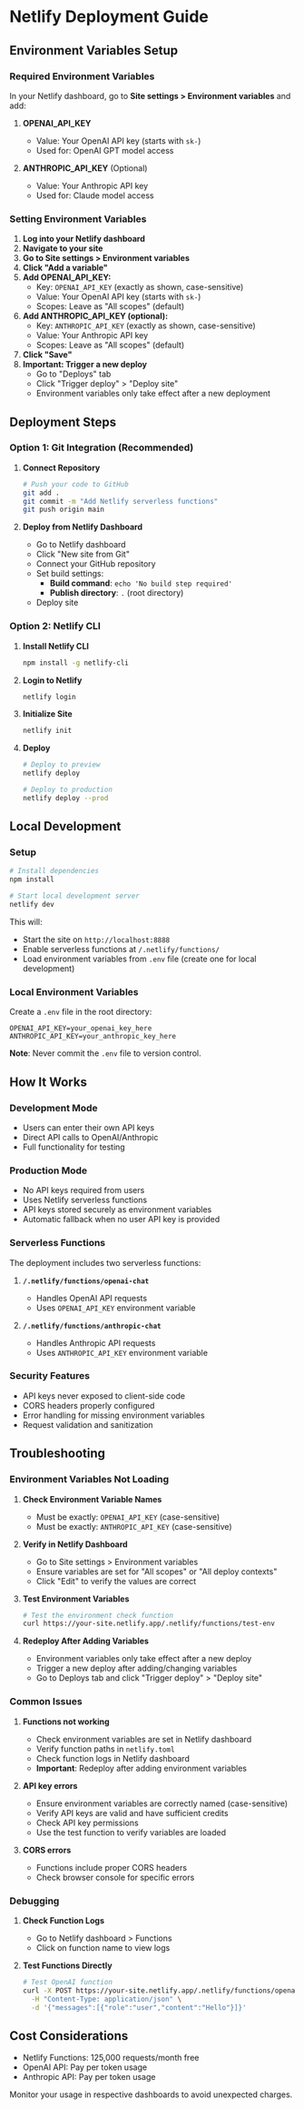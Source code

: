 # Netlify Deployment Guide

## Environment Variables Setup

### Required Environment Variables

In your Netlify dashboard, go to **Site settings > Environment variables** and add:

1. **OPENAI_API_KEY**
   - Value: Your OpenAI API key (starts with `sk-`)
   - Used for: OpenAI GPT model access

2. **ANTHROPIC_API_KEY** (Optional)
   - Value: Your Anthropic API key
   - Used for: Claude model access

### Setting Environment Variables

1. **Log into your Netlify dashboard**
2. **Navigate to your site**
3. **Go to Site settings > Environment variables**
4. **Click "Add a variable"**
5. **Add OPENAI_API_KEY:**
   - Key: `OPENAI_API_KEY` (exactly as shown, case-sensitive)
   - Value: Your OpenAI API key (starts with `sk-`)
   - Scopes: Leave as "All scopes" (default)
6. **Add ANTHROPIC_API_KEY (optional):**
   - Key: `ANTHROPIC_API_KEY` (exactly as shown, case-sensitive)  
   - Value: Your Anthropic API key
   - Scopes: Leave as "All scopes" (default)
7. **Click "Save"**
8. **Important: Trigger a new deploy**
   - Go to "Deploys" tab
   - Click "Trigger deploy" > "Deploy site"
   - Environment variables only take effect after a new deployment

## Deployment Steps

### Option 1: Git Integration (Recommended)

1. **Connect Repository**
   ```bash
   # Push your code to GitHub
   git add .
   git commit -m "Add Netlify serverless functions"
   git push origin main
   ```

2. **Deploy from Netlify Dashboard**
   - Go to Netlify dashboard
   - Click "New site from Git"
   - Connect your GitHub repository
   - Set build settings:
     - **Build command**: `echo 'No build step required'`
     - **Publish directory**: `.` (root directory)
   - Deploy site

### Option 2: Netlify CLI

1. **Install Netlify CLI**
   ```bash
   npm install -g netlify-cli
   ```

2. **Login to Netlify**
   ```bash
   netlify login
   ```

3. **Initialize Site**
   ```bash
   netlify init
   ```

4. **Deploy**
   ```bash
   # Deploy to preview
   netlify deploy
   
   # Deploy to production
   netlify deploy --prod
   ```

## Local Development

### Setup
```bash
# Install dependencies
npm install

# Start local development server
netlify dev
```

This will:
- Start the site on `http://localhost:8888`
- Enable serverless functions at `/.netlify/functions/`
- Load environment variables from `.env` file (create one for local development)

### Local Environment Variables

Create a `.env` file in the root directory:
```
OPENAI_API_KEY=your_openai_key_here
ANTHROPIC_API_KEY=your_anthropic_key_here
```

**Note**: Never commit the `.env` file to version control.

## How It Works

### Development Mode
- Users can enter their own API keys
- Direct API calls to OpenAI/Anthropic
- Full functionality for testing

### Production Mode
- No API keys required from users
- Uses Netlify serverless functions
- API keys stored securely as environment variables
- Automatic fallback when no user API key is provided

### Serverless Functions

The deployment includes two serverless functions:

1. **`/.netlify/functions/openai-chat`**
   - Handles OpenAI API requests
   - Uses `OPENAI_API_KEY` environment variable

2. **`/.netlify/functions/anthropic-chat`**
   - Handles Anthropic API requests  
   - Uses `ANTHROPIC_API_KEY` environment variable

### Security Features

- API keys never exposed to client-side code
- CORS headers properly configured
- Error handling for missing environment variables
- Request validation and sanitization

## Troubleshooting

### Environment Variables Not Loading

1. **Check Environment Variable Names**
   - Must be exactly: `OPENAI_API_KEY` (case-sensitive)
   - Must be exactly: `ANTHROPIC_API_KEY` (case-sensitive)

2. **Verify in Netlify Dashboard**
   - Go to Site settings > Environment variables
   - Ensure variables are set for "All scopes" or "All deploy contexts"
   - Click "Edit" to verify the values are correct

3. **Test Environment Variables**
   ```bash
   # Test the environment check function
   curl https://your-site.netlify.app/.netlify/functions/test-env
   ```

4. **Redeploy After Adding Variables**
   - Environment variables only take effect after a new deploy
   - Trigger a new deploy after adding/changing variables
   - Go to Deploys tab and click "Trigger deploy" > "Deploy site"

### Common Issues

1. **Functions not working**
   - Check environment variables are set in Netlify dashboard
   - Verify function paths in `netlify.toml`
   - Check function logs in Netlify dashboard
   - **Important**: Redeploy after adding environment variables

2. **API key errors**
   - Ensure environment variables are correctly named (case-sensitive)
   - Verify API keys are valid and have sufficient credits
   - Check API key permissions
   - Use the test function to verify variables are loaded

3. **CORS errors**
   - Functions include proper CORS headers
   - Check browser console for specific errors

### Debugging

1. **Check Function Logs**
   - Go to Netlify dashboard > Functions
   - Click on function name to view logs

2. **Test Functions Directly**
   ```bash
   # Test OpenAI function
   curl -X POST https://your-site.netlify.app/.netlify/functions/openai-chat \
     -H "Content-Type: application/json" \
     -d '{"messages":[{"role":"user","content":"Hello"}]}'
   ```

## Cost Considerations

- Netlify Functions: 125,000 requests/month free
- OpenAI API: Pay per token usage
- Anthropic API: Pay per token usage

Monitor your usage in respective dashboards to avoid unexpected charges.
